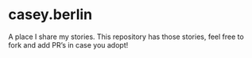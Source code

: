 # casey.berlin

A place I share my stories. This repository has those stories, feel free to fork and add PR’s in case you adopt!